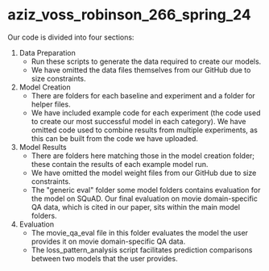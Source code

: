 # aziz_voss_robinson_266_spring_24

Our code is divided into four sections:
1. Data Preparation
   - Run these scripts to generate the data required to create our models.
   - We have omitted the data files themselves from our GitHub due to size constraints.
2. Model Creation
   - There are folders for each baseline and experiment and a folder for helper files.
   - We have included example code for each experiment (the code used to create our most successful model in each category). We have omitted code used to combine results from multiple experiments, as this can be built from the code we have uploaded.
3. Model Results
   - There are folders here matching those in the model creation folder; these contain the results of each example model run.
   - We have omitted the model weight files from our GitHub due to size constraints.
   - The "generic eval" folder some model folders contains evaluation for the model on SQuAD. Our final evaluation on movie domain-specific QA data, which is cited in our paper, sits within the main model folders.
4. Evaluation
   - The movie_qa_eval file in this folder evaluates the model the user provides it on movie domain-specific QA data.
   - The loss_pattern_analysis script facilitates prediction comparisons between two models that the user provides.
